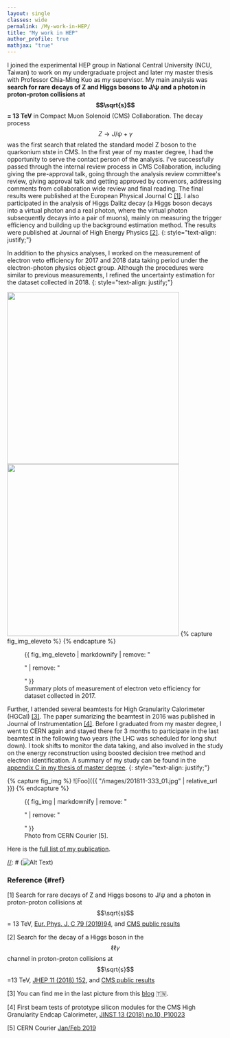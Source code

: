 ```yaml
---
layout: single
classes: wide
permalink: /My-work-in-HEP/
title: "My work in HEP"
author_profile: true
mathjax: "true"
---
```


I joined the experimental HEP group in National Central University (NCU, Taiwan) to work on my undergraduate project and later my master thesis with Professor Chia-Ming Kuo as my supervisor. My main analysis was **search for rare decays of Z and Higgs bosons to J/&psi; and a photon in proton-proton collisions at $$\sqrt{s}$$ = 13 TeV** in Compact Muon Solenoid (CMS) Collaboration. The decay process $$Z\to J/\psi+\gamma$$ was the first search that related the standard model Z boson to the quarkonium stste in CMS. In the first year of my master degree, I had the opportunity to serve the contact person of the analysis. I've successfully passed through the internal review process in CMS Collaboration, including giving the pre-approval talk, going through the analysis review committee's review, giving approval talk and getting approved by convenors, addressing comments from collaboration wide review and final reading. The final results were published at the European Physical Journal C [[1]](#ref). I also participated in the analysis of Higgs Dalitz decay (a Higgs boson decays into a virtual photon and a real photon, where the virtual photon subsequently decays into a pair of muons), mainly on measuring the trigger efficiency and building up the background estimation method. The results were published at Journal of High Energy Physics [[2]](#ref).
{: style="text-align: justify;"}

In addition to the physics analyses, I worked on the measurement of electron veto efficiency for 2017 and 2018 data taking period under the electron-photon physics object group. Although the procedures were similar to previous measurements, I refined the uncertainty estimation for the dataset collected in 2018.
{: style="text-align: justify;"}


<img src="{{ site.url }}{{ site.baseurl }}/images/ElectronVeto_2017/CombHist_CSEV.png" alt="" width="400" class="align-left"> <img src="{{ site.url }}{{ site.baseurl }}/images/ElectronVeto_2017/CombHist_PixelSeed.png" alt="" width="400" class="align-right">
{% capture fig_img_eleveto %}
{% endcapture %}

<figure>
  {{ fig_img_eleveto | markdownify | remove: "<p>" | remove: "</p>" }}
  <figcaption>Summary plots of measurement of electron veto efficiency for dataset collected in 2017.</figcaption>
</figure>

Further, I attended several beamtests for High Granularity Calorimeter (HGCal) [[3]](#ref). The paper sumarizing the beamtest in 2016 was published in Journal of Instrumentation [[4]](#ref). Before I graduated from my master degree, I went to CERN again and stayed there for 3 months to participate in the last beamtest in the following two years (the LHC was scheduled for long shut down). I took shifts to monitor the data taking, and also involved in the study on the energy reconstruction using boosted decision tree method and electron identification. A summary of my study can be found in the <a href="https://hrjheng.github.io/pdfs/Thesis-Final-HaoRen.pdf" target="_blank">appendix C in my thesis of master degree</a>.
{: style="text-align: justify;"}

[//]: # (<img src="{{ site.url }}{{ site.baseurl }}/images/201811-333_01.jpg" alt="" width="500" class="align-center">)

{% capture fig_img %}
![Foo]({{ "/images/201811-333_01.jpg" | relative_url }})
{% endcapture %}

<figure>
  {{ fig_img | markdownify | remove: "<p>" | remove: "</p>" }}
  <figcaption>Photo from CERN Courier [5].</figcaption>
</figure>

Here is the <a href="https://hrjheng.github.io/pdfs/Selected_publication.pdf" target="_blank">full list of my publication</a>.

[//]: # (<embed src="https://hrjheng.github.io/pdfs/Selected_publication.pdf" type="application/pdf" />)

[//]: # (![Alt Text](/images/HJpsiG_animation.gif))

### Reference {#ref}

[1] Search for rare decays of Z and Higgs bosons to J/&psi; and a photon in proton-proton collisions at $$\sqrt{s}$$ = 13 TeV, [Eur. Phys. J. C 79 (2019)94](https://link.springer.com/article/10.1140%2Fepjc%2Fs10052-019-6562-5), and [CMS public results](http://cms-results.web.cern.ch/cms-results/public-results/publications/SMP-17-012/index.html)

[2] Search for the decay of a Higgs boson in the $$\ell\ell\gamma$$ channel in proton-proton collisions at $$\sqrt{s}$$=13 TeV, [JHEP 11 (2018) 152](https://link.springer.com/article/10.1007%2FJHEP11%282018%29152), and [CMS public results](http://cms-results.web.cern.ch/cms-results/public-results/publications/HIG-17-007/index.html)

[3] You can find me in the last picture from this [blog](http://cylindricalonion.web.cern.ch/blog/201608/test-beam-tales-days-6-and-7) :taiwan:.

[4] First beam tests of prototype silicon modules for the CMS High Granularity Endcap Calorimeter, [JINST 13 (2018) no.10, P10023](http://iopscience.iop.org/article/10.1088/1748-0221/13/10/P10023/meta)

[5] CERN Courier [Jan/Feb 2019](https://cerncourier.com/wp-content/uploads/2019/04/CERNCourier2019JanFeb-digitaledition.pdf)
